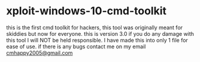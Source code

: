 # xploit-windows-10-cmd-toolkit
this is the first cmd toolkit for hackers, this tool was originally meant for skiddies but now for everyone. this is version 3.0 if you do any damage with this tool I will NOT be held responsible. I have made this into only 1 file for ease of use. if there is any bugs contact me on my email cmhappy2005@gmail.com
